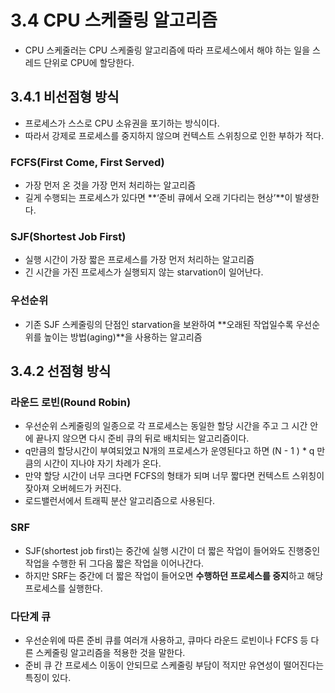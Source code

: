 # 3.4 CPU 스케줄링 알고리즘

- CPU 스케줄러는 CPU 스케줄링 알고리즘에 따라 프로세스에서 해야 하는 일을 스레드 단위로 CPU에 할당한다.

## 3.4.1 비선점형 방식

- 프로세스가 스스로 CPU 소유권을 포기하는 방식이다.
- 따라서 강제로 프로세스를 중지하지 않으며 컨텍스트 스위칭으로 인한 부하가 적다.

### FCFS(First Come, First Served)

- 가장 먼저 온 것을 가장 먼저 처리하는 알고리즘
- 길게 수행되는 프로세스가 있다면 **‘준비 큐에서 오래 기다리는 현상’**이 발생한다.



### SJF(Shortest Job First)

- 실행 시간이 가장 짧은 프로세스를 가장 먼저 처리하는 알고리즘
- 긴 시간을 가진 프로세스가 실행되지 않는 starvation이 일어난다.

### 우선순위

- 기존 SJF 스케줄링의 단점인 starvation을 보완하여 **오래된 작업일수록 우선순위를 높이는 방법(aging)**을 사용하는 알고리즘

## 3.4.2 선점형 방식

### 라운드 로빈(Round Robin)

- 우선순위 스케줄링의 일종으로 각 프로세스는 동일한 할당 시간을 주고 그 시간 안에 끝나지 않으면 다시 준비 큐의 뒤로 배치되는 알고리즘이다.
- q만큼의 할당시간이 부여되었고 N개의 프로세스가 운영된다고 하면 (N - 1 ) * q 만큼의 시간이 지나야 자기 차례가 온다.
- 만약 할당 시간이 너무 크다면 FCFS의 형태가 되며 너무 짧다면 컨텍스트 스위칭이 잦아져 오버헤드가 커진다.
- 로드밸런서에서 트래픽 분산 알고리즘으로 사용된다.

### SRF

- SJF(shortest job first)는 중간에 실행 시간이 더 짧은 작업이 들어와도 진행중인 작업을 수행한 뒤 그다음 짧은 작업을 이어나간다.
- 하지만 SRF는 중간에 더 짧은 작업이 들어오면 **수행하던 프로세스를 중지**하고 해당 프로세스를 실행한다.

### 다단계 큐

- 우선순위에 따른 준비 큐를 여러개 사용하고, 큐마다 라운드 로빈이나 FCFS 등 다른 스케줄링 알고리즘을 적용한 것을 말한다.
- 준비 큐 간 프로세스 이동이 안되므로 스케줄링 부담이 적지만 유연성이 떨어진다는 특징이 있다.